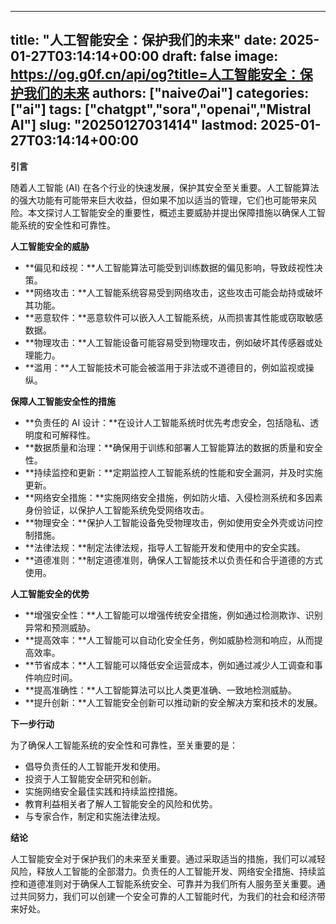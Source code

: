 
---
title: "人工智能安全：保护我们的未来"
date: 2025-01-27T03:14:14+00:00
draft: false
image: https://og.g0f.cn/api/og?title=人工智能安全：保护我们的未来
authors: ["naiveのai"]
categories: ["ai"]
tags: ["chatgpt","sora","openai","Mistral AI"]
slug: "20250127031414"
lastmod: 2025-01-27T03:14:14+00:00
---
**引言**

随着人工智能 (AI) 在各个行业的快速发展，保护其安全至关重要。人工智能算法的强大功能有可能带来巨大收益，但如果不加以适当的管理，它们也可能带来风险。本文探讨人工智能安全的重要性，概述主要威胁并提出保障措施以确保人工智能系统的安全性和可靠性。

**人工智能安全的威胁**

* **偏见和歧视：**人工智能算法可能受到训练数据的偏见影响，导致歧视性决策。
* **网络攻击：**人工智能系统容易受到网络攻击，这些攻击可能会劫持或破坏其功能。
* **恶意软件：**恶意软件可以嵌入人工智能系统，从而损害其性能或窃取敏感数据。
* **物理攻击：**人工智能设备可能容易受到物理攻击，例如破坏其传感器或处理能力。
* **滥用：**人工智能技术可能会被滥用于非法或不道德目的，例如监视或操纵。

**保障人工智能安全性的措施**

* **负责任的 AI 设计：**在设计人工智能系统时优先考虑安全，包括隐私、透明度和可解释性。
* **数据质量和治理：**确保用于训练和部署人工智能算法的数据的质量和安全性。
* **持续监控和更新：**定期监控人工智能系统的性能和安全漏洞，并及时实施更新。
* **网络安全措施：**实施网络安全措施，例如防火墙、入侵检测系统和多因素身份验证，以保护人工智能系统免受网络攻击。
* **物理安全：**保护人工智能设备免受物理攻击，例如使用安全外壳或访问控制措施。
* **法律法规：**制定法律法规，指导人工智能开发和使用中的安全实践。
* **道德准则：**制定道德准则，确保人工智能技术以负责任和合乎道德的方式使用。

**人工智能安全的优势**

* **增强安全性：**人工智能可以增强传统安全措施，例如通过检测欺诈、识别异常和预测威胁。
* **提高效率：**人工智能可以自动化安全任务，例如威胁检测和响应，从而提高效率。
* **节省成本：**人工智能可以降低安全运营成本，例如通过减少人工调查和事件响应时间。
* **提高准确性：**人工智能算法可以比人类更准确、一致地检测威胁。
* **提升创新：**人工智能安全创新可以推动新的安全解决方案和技术的发展。

**下一步行动**

为了确保人工智能系统的安全性和可靠性，至关重要的是：

* 倡导负责任的人工智能开发和使用。
* 投资于人工智能安全研究和创新。
* 实施网络安全最佳实践和持续监控措施。
* 教育利益相关者了解人工智能安全的风险和优势。
* 与专家合作，制定和实施法律法规。

**结论**

人工智能安全对于保护我们的未来至关重要。通过采取适当的措施，我们可以减轻风险，释放人工智能的全部潜力。负责任的人工智能开发、网络安全措施、持续监控和道德准则对于确保人工智能系统安全、可靠并为我们所有人服务至关重要。通过共同努力，我们可以创建一个安全可靠的人工智能时代，为我们的社会和经济带来好处。